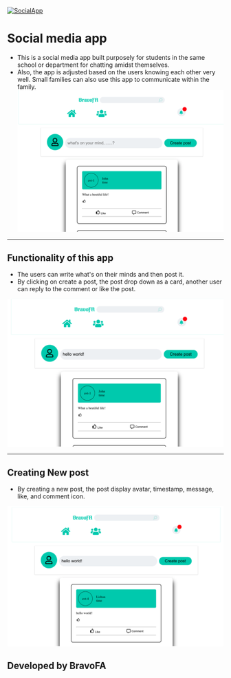 [![SocialApp](https://github.com/mahadyC/social-media-app/actions/workflows/main.yml/badge.svg?branch=main)](https://github.com/mahadyC/social-media-app/actions)

# Social media app
- This is a social media app built purposely for students in the same school or department for chatting amidst themselves.
-   Also, the app is adjusted based on the users knowing each other very well. Small families can also use this app to communicate within the family.
![screenshot-Front](/img/Front.png)

---
##  Functionality of this app
-   The users can write what's on their minds and then post it.
-   By clicking on create a post, the post drop down as a card, another user can reply to the comment or like the post. 

![screenshot-comment](/img/Comment.png)

---
## Creating New post 
- By creating a new post, the post display avatar, timestamp, message, like, and comment icon. 

![screenshot-comment](/img/Newpost.png)

## Developed by BravoFA
